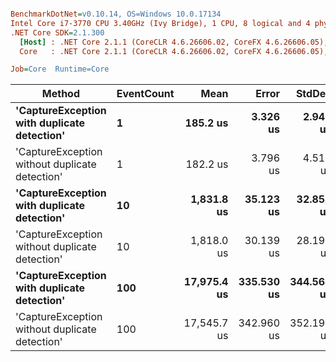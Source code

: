 ``` ini

BenchmarkDotNet=v0.10.14, OS=Windows 10.0.17134
Intel Core i7-3770 CPU 3.40GHz (Ivy Bridge), 1 CPU, 8 logical and 4 physical cores
.NET Core SDK=2.1.300
  [Host] : .NET Core 2.1.1 (CoreCLR 4.6.26606.02, CoreFX 4.6.26606.05), 64bit RyuJIT
  Core   : .NET Core 2.1.1 (CoreCLR 4.6.26606.02, CoreFX 4.6.26606.05), 64bit RyuJIT

Job=Core  Runtime=Core  

```
|                                         Method | EventCount |        Mean |      Error |     StdDev |     Gen 0 |   Gen 1 |  Allocated |
|----------------------------------------------- |----------- |------------:|-----------:|-----------:|----------:|--------:|-----------:|
|    **&#39;CaptureException with duplicate detection&#39;** |          **1** |    **185.2 us** |   **3.326 us** |   **2.948 us** |   **18.5547** |       **-** |   **52.61 KB** |
| &#39;CaptureException without duplicate detection&#39; |          1 |    182.2 us |   3.796 us |   4.519 us |   18.5547 |       - |   52.56 KB |
|    **&#39;CaptureException with duplicate detection&#39;** |         **10** |  **1,831.8 us** |  **35.123 us** |  **32.854 us** |  **185.5469** |  **1.9531** |  **526.07 KB** |
| &#39;CaptureException without duplicate detection&#39; |         10 |  1,818.0 us |  30.139 us |  28.192 us |  185.5469 |       - |   525.6 KB |
|    **&#39;CaptureException with duplicate detection&#39;** |        **100** | **17,975.4 us** | **335.530 us** | **344.564 us** | **1843.7500** | **31.2500** | **5260.72 KB** |
| &#39;CaptureException without duplicate detection&#39; |        100 | 17,545.7 us | 342.960 us | 352.195 us | 1843.7500 |       - | 5255.98 KB |
